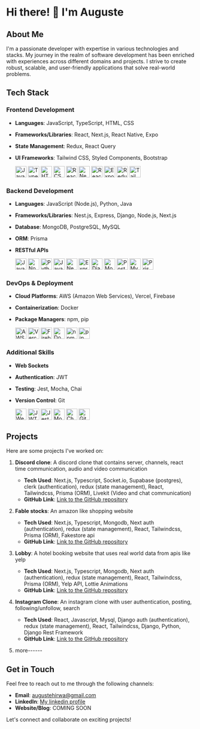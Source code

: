 <!--
**benconte/benconte** is a ✨ _special_ ✨ repository because its `README.md` (this file) appears on your GitHub profile.

Here are some ideas to get you started:

- 🔭 I’m currently working on ...
- 🌱 I’m currently learning ...
- 👯 I’m looking to collaborate on ...
- 🤔 I’m looking for help with ...
- 💬 Ask me about ...
- 📫 How to reach me: ...
- 😄 Pronouns: ...
- ⚡ Fun fact: ...
-->

# Hi there! 👋 I'm Auguste

## About Me
I'm a passionate developer with expertise in various technologies and stacks. My journey in the realm of software development has been enriched with experiences across different domains and projects. I strive to create robust, scalable, and user-friendly applications that solve real-world problems.

## Tech Stack

### Frontend Development
- **Languages**: JavaScript, TypeScript, HTML, CSS
- **Frameworks/Libraries**: React, Next.js, React Native, Expo
- **State Management**: Redux, React Query
- **UI Frameworks**: Tailwind CSS, Styled Components, Bootstrap

  [<img src="https://upload.wikimedia.org/wikipedia/commons/9/99/Unofficial_JavaScript_logo_2.svg" alt="JavaScript" width="30" height="30">](https://developer.mozilla.org/en-US/docs/Web/JavaScript)
  [<img src="https://upload.wikimedia.org/wikipedia/commons/4/4c/Typescript_logo_2020.svg" alt="TypeScript" width="30" height="30">](https://www.typescriptlang.org/)
  [<img src="https://upload.wikimedia.org/wikipedia/commons/6/61/HTML5_logo_and_wordmark.svg" alt="HTML" width="30" height="30">](https://developer.mozilla.org/en-US/docs/Web/HTML)
  [<img src="https://upload.wikimedia.org/wikipedia/commons/d/d5/CSS3_logo_and_wordmark.svg" alt="CSS" width="30" height="30">](https://developer.mozilla.org/en-US/docs/Web/CSS)
  [<img src="https://upload.wikimedia.org/wikipedia/commons/a/a7/React-icon.svg" alt="React" width="30" height="30">](https://reactjs.org/)
  [<img src="https://upload.wikimedia.org/wikipedia/commons/8/8e/Nextjs-logo.svg" alt="Next.js" width="30" height="30">](https://nextjs.org/)
  [<img src="https://upload.wikimedia.org/wikipedia/commons/a/a7/React-icon.svg" alt="React Native" width="30" height="30">](https://reactnative.dev/)
  [<img src="https://docs.expo.io/static/images/header-logo.svg" alt="Expo" width="30" height="30">](https://expo.dev/)
  [<img src="https://upload.wikimedia.org/wikipedia/commons/4/49/Redux.png" alt="Redux" width="30" height="30">](https://redux.js.org/)
  [<img src="https://upload.wikimedia.org/wikipedia/commons/3/36/Tailwind_CSS_logo.svg" alt="Tailwind CSS" width="30" height="30">](https://tailwindcss.com/)

### Backend Development
- **Languages**: JavaScript (Node.js), Python, Java
- **Frameworks/Libraries**: Nest.js, Express, Django, Node.js, Next.js
- **Database**: MongoDB, PostgreSQL, MySQL
- **ORM**: Prisma
- **RESTful APIs**

  [<img src="https://upload.wikimedia.org/wikipedia/commons/9/99/Unofficial_JavaScript_logo_2.svg" alt="JavaScript" width="30" height="30">](https://nodejs.org/)
  [<img src="https://upload.wikimedia.org/wikipedia/commons/d/d9/Node.js_logo.svg" alt="Node.js" width="30" height="30">](https://nodejs.org/)
  [<img src="https://upload.wikimedia.org/wikipedia/commons/c/c3/Python-logo-notext.svg" alt="Python" width="30" height="30">](https://www.python.org/)
  [<img src="https://upload.wikimedia.org/wikipedia/en/3/30/Java_programming_language_logo.svg" alt="Java" width="30" height="30">](https://www.java.com/)
  [<img src="https://nestjs.com/img/logo_text.svg" alt="Nest.js" width="30" height="30">](https://nestjs.com/)
  [<img src="https://upload.wikimedia.org/wikipedia/commons/6/64/Expressjs.png" alt="Express" width="30" height="30">](https://expressjs.com/)
  [<img src="https://upload.wikimedia.org/wikipedia/commons/7/75/Django_logo.svg" alt="Django" width="30" height="30">](https://www.djangoproject.com/)
  [<img src="https://upload.wikimedia.org/wikipedia/en/4/45/MongoDB-Logo.svg" alt="MongoDB" width="30" height="30">](https://www.mongodb.com/)
  [<img src="https://upload.wikimedia.org/wikipedia/commons/2/29/Postgresql_elephant.svg" alt="PostgreSQL" width="30" height="30">](https://www.postgresql.org/)
  [<img src="https://upload.wikimedia.org/wikipedia/en/d/dd/MySQL_logo.svg" alt="MySQL" width="30" height="30">](https://www.mysql.com/)
  [<img src="https://www.prisma.io/images/logos/prisma-logo-gradient.svg" alt="Prisma" width="30" height="30">](https://www.prisma.io/)

### DevOps & Deployment
- **Cloud Platforms**: AWS (Amazon Web Services), Vercel, Firebase
- **Containerization**: Docker
- **Package Managers**: npm, pip

  [<img src="https://upload.wikimedia.org/wikipedia/commons/9/93/Amazon_Web_Services_Logo.svg" alt="AWS" width="30" height="30">](https://aws.amazon.com/)
  [<img src="https://upload.wikimedia.org/wikipedia/commons/8/81/Vercel-Logo-2021.svg" alt="Vercel" width="30" height="30">](https://vercel.com/)
  [<img src="https://firebase.google.com/downloads/brand-guidelines/PNG/logo-built_white.png" alt="Firebase" width="30" height="30">](https://firebase.google.com/)
  [<img src="https://upload.wikimedia.org/wikipedia/commons/4/4e/Docker_%28container_engine%29_logo.svg" alt="Docker" width="30" height="30">](https://www.docker.com/)
  [<img src="https://upload.wikimedia.org/wikipedia/commons/d/db/Npm-logo.svg" alt="npm" width="30" height="30">](https://www.npmjs.com/)
  [<img src="https://pip.pypa.io/en/stable/_static/pip-logo.png" alt="pip" width="30" height="30">](https://pip.pypa.io/en/stable/)

### Additional Skills
- **Web Sockets**
- **Authentication**: JWT
- **Testing**: Jest, Mocha, Chai
- **Version Control**: Git

  [<img src="https://upload.wikimedia.org/wikipedia/commons/4/47/Socket-io.svg" alt="Web Sockets" width="30" height="30">](https://socket.io/)
  [<img src="https://jwt.io/img/pic_logo.svg" alt="JWT" width="30" height="30">](https://jwt.io/)
  [<img src="https://jestjs.io/img/jest.svg" alt="Jest" width="30" height="30">](https://jestjs.io/)
  [<img src="https://mochajs.org/static/img/mocha-logo.svg" alt="Mocha" width="30" height="30">](https://mochajs.org/)
  [<img src="https://www.chaijs.com/img/chai-logo.png" alt="Chai" width="30" height="30">](https://www.chaijs.com/)
  [<img src="https://upload.wikimedia.org/wikipedia/commons/e/e0/Git-logo.svg" alt="Git" width="30" height="30">](https://git-scm.com/)

## Projects
Here are some projects I've worked on:

1. **Discord clone**: A discord clone that contains server, channels, react time communication, audio and video communication
   - **Tech Used**: Next.js, Typescript, Socket.io, Supabase (postgres), clerk (authentication), redux (state management), React, Tailwindcss, Prisma (ORM), Livekit (Video and chat communication)
   - **GitHub Link**: [Link to the GitHub repository](https://github.com/benconte/next13-discord-clone-master)

2. **Fable stocks**: An amazon like shopping website
   - **Tech Used**: Next.js, Typescript, Mongodb, Next auth (authentication), redux (state management), React, Tailwindcss, Prisma (ORM), Fakestore api
   - **GitHub Link**: [Link to the GitHub repository](https://github.com/benconte/store)
     
3. **Lobby**: A hotel booking website that uses real world data from apis like yelp
   - **Tech Used**: Next.js, Typescript, Mongodb, Next auth (authentication), redux (state management), React, Tailwindcss, Prisma (ORM), Yelp API, Lottie Animations
   - **GitHub Link**: [Link to the GitHub repository](https://github.com/benconte/lobby)
     
4. **Instagram Clone**: An instagram clone with user authentication, posting, following/unfollow, search
   - **Tech Used**: React, Javascript, Mysql, Django auth (authentication), redux (state management), React, Tailwindcss, Django, Python, Django Rest Framework
   - **GitHub Link**: [Link to the GitHub repository](https://github.com/benconte/instagram_clone)

5. more------

## Get in Touch
Feel free to reach out to me through the following channels:
- **Email**: [augustehirwa@gmail.com](mailto:augustehirwa@gmail.com)
- **LinkedIn**: [My linkedin profile](https://www.linkedin.com/in/hirwa-auguste-7bba9a22a/)
- **Website/Blog**: COMING SOON

Let's connect and collaborate on exciting projects!
